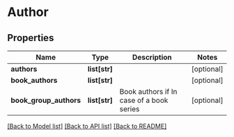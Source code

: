 # Author

## Properties
Name | Type | Description | Notes
------------ | ------------- | ------------- | -------------
**authors** | **list[str]** |  | [optional] 
**book_authors** | **list[str]** |  | [optional] 
**book_group_authors** | **list[str]** | Book authors if In case of a book series | [optional] 

[[Back to Model list]](../README.md#documentation-for-models) [[Back to API list]](../README.md#documentation-for-api-endpoints) [[Back to README]](../README.md)

